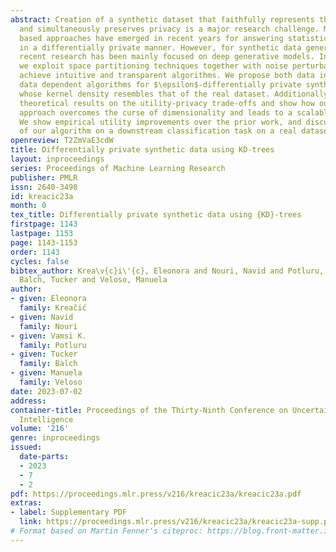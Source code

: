 ```yaml
---
abstract: Creation of a synthetic dataset that faithfully represents the data distribution
  and simultaneously preserves privacy is a major research challenge. Many space partitioning
  based approaches have emerged in recent years for answering statistical queries
  in a differentially private manner. However, for synthetic data generation problem,
  recent research has been mainly focused on deep generative models. In contrast,
  we exploit space partitioning techniques together with noise perturbation and thus
  achieve intuitive and transparent algorithms. We propose both data independent and
  data dependent algorithms for $\epsilon$-differentially private synthetic data generation
  whose kernel density resembles that of the real dataset. Additionally, we provide
  theoretical results on the utility-privacy trade-offs and show how our data dependent
  approach overcomes the curse of dimensionality and leads to a scalable algorithm.
  We show empirical utility improvements over the prior work, and discuss performance
  of our algorithm on a downstream classification task on a real dataset.
openreview: T2ZmVaE3cdW
title: Differentially private synthetic data using KD-trees
layout: inproceedings
series: Proceedings of Machine Learning Research
publisher: PMLR
issn: 2640-3498
id: kreacic23a
month: 0
tex_title: Differentially private synthetic data using {KD}-trees
firstpage: 1143
lastpage: 1153
page: 1143-1153
order: 1143
cycles: false
bibtex_author: Krea\v{c}i\'{c}, Eleonora and Nouri, Navid and Potluru, Vamsi K. and
  Balch, Tucker and Veloso, Manuela
author:
- given: Eleonora
  family: Kreačić
- given: Navid
  family: Nouri
- given: Vamsi K.
  family: Potluru
- given: Tucker
  family: Balch
- given: Manuela
  family: Veloso
date: 2023-07-02
address:
container-title: Proceedings of the Thirty-Ninth Conference on Uncertainty in Artificial
  Intelligence
volume: '216'
genre: inproceedings
issued:
  date-parts:
  - 2023
  - 7
  - 2
pdf: https://proceedings.mlr.press/v216/kreacic23a/kreacic23a.pdf
extras:
- label: Supplementary PDF
  link: https://proceedings.mlr.press/v216/kreacic23a/kreacic23a-supp.pdf
# Format based on Martin Fenner's citeproc: https://blog.front-matter.io/posts/citeproc-yaml-for-bibliographies/
---
```

